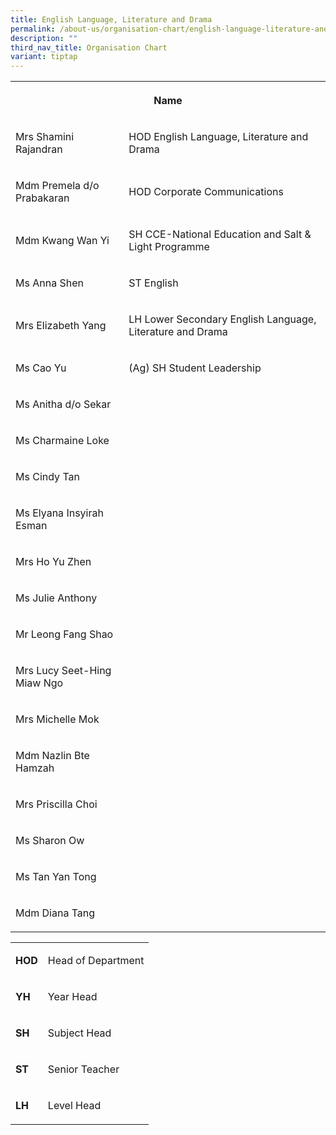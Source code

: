 ```yaml
---
title: English Language, Literature and Drama
permalink: /about-us/organisation-chart/english-language-literature-and-drama/
description: ""
third_nav_title: Organisation Chart
variant: tiptap
---
```

<table>
<tbody>
<tr>
<th rowspan="1" colspan="3">
<p>Name</p>
</th>
</tr>
<tr>
<td rowspan="1" colspan="2">
<p>Mrs Shamini Rajandran</p>
</td>
<td rowspan="1" colspan="1">
<p>HOD English Language, Literature and Drama</p>
</td>
</tr>
<tr>
<td rowspan="1" colspan="2">
<p>Mdm Premela d/o Prabakaran</p>
</td>
<td rowspan="1" colspan="1">
<p>HOD Corporate Communications</p>
</td>
</tr>
<tr>
<td rowspan="1" colspan="2">
<p>Mdm Kwang Wan Yi</p>
</td>
<td rowspan="1" colspan="1">
<p>SH CCE-National Education and Salt &amp; Light Programme</p>
</td>
</tr>
<tr>
<td rowspan="1" colspan="2">
<p>Ms Anna Shen</p>
</td>
<td rowspan="1" colspan="1">
<p>ST English</p>
</td>
</tr>
<tr>
<td rowspan="1" colspan="2">
<p>Mrs Elizabeth Yang</p>
</td>
<td rowspan="1" colspan="1">
<p>LH Lower Secondary English Language, Literature and Drama</p>
</td>
</tr>
<tr>
<td rowspan="1" colspan="2">
<p>Ms Cao Yu</p>
</td>
<td rowspan="1" colspan="1">
<p>(Ag) SH Student Leadership</p>
</td>
</tr>
<tr>
<td rowspan="1" colspan="2">
<p>Ms Anitha d/o Sekar</p>
</td>
<td rowspan="1" colspan="1">
<p></p>
</td>
</tr>
<tr>
<td rowspan="1" colspan="2">
<p>Ms Charmaine Loke</p>
</td>
<td rowspan="1" colspan="1">
<p></p>
</td>
</tr>
<tr>
<td rowspan="1" colspan="2">
<p>Ms Cindy Tan</p>
</td>
<td rowspan="1" colspan="1">
<p></p>
</td>
</tr>
<tr>
<td rowspan="1" colspan="2">
<p>Ms Elyana Insyirah Esman</p>
</td>
<td rowspan="1" colspan="1">
<p></p>
</td>
</tr>
<tr>
<td rowspan="1" colspan="2">
<p>Mrs Ho Yu Zhen</p>
</td>
<td rowspan="1" colspan="1">
<p></p>
</td>
</tr>
<tr>
<td rowspan="1" colspan="2">
<p>Ms Julie Anthony</p>
</td>
<td rowspan="1" colspan="1">
<p></p>
</td>
</tr>
<tr>
<td rowspan="1" colspan="2">
<p>Mr Leong Fang Shao</p>
</td>
<td rowspan="1" colspan="1">
<p></p>
</td>
</tr>
<tr>
<td rowspan="1" colspan="2">
<p>Mrs Lucy Seet-Hing Miaw Ngo</p>
</td>
<td rowspan="1" colspan="1">
<p></p>
</td>
</tr>
<tr>
<td rowspan="1" colspan="2">
<p>Mrs Michelle Mok</p>
</td>
<td rowspan="1" colspan="1">
<p></p>
</td>
</tr>
<tr>
<td rowspan="1" colspan="2">
<p>Mdm Nazlin Bte Hamzah</p>
</td>
<td rowspan="1" colspan="1">
<p></p>
</td>
</tr>
<tr>
<td rowspan="1" colspan="2">
<p>Mrs Priscilla Choi</p>
</td>
<td rowspan="1" colspan="1">
<p></p>
</td>
</tr>
<tr>
<td rowspan="1" colspan="2">
<p>Ms Sharon Ow</p>
</td>
<td rowspan="1" colspan="1">
<p></p>
</td>
</tr>
<tr>
<td rowspan="1" colspan="2">
<p>Ms Tan Yan Tong</p>
</td>
<td rowspan="1" colspan="1">
<p></p>
</td>
</tr>
<tr>
<td rowspan="1" colspan="2">
<p>Mdm Diana Tang</p>
</td>
<td rowspan="1" colspan="1">
<p></p>
</td>
</tr>
</tbody>
</table>
<table>
<tbody>
<tr>
<td rowspan="1" colspan="1">
<p><strong>HOD</strong>
</p>
</td>
<td rowspan="1" colspan="1">
<p>Head of Department</p>
</td>
</tr>
<tr>
<td rowspan="1" colspan="1">
<p><strong>YH</strong>
</p>
</td>
<td rowspan="1" colspan="1">
<p>Year Head</p>
</td>
</tr>
<tr>
<td rowspan="1" colspan="1">
<p><strong>SH</strong>
</p>
</td>
<td rowspan="1" colspan="1">
<p>Subject Head</p>
</td>
</tr>
<tr>
<td rowspan="1" colspan="1">
<p><strong>ST</strong>
</p>
</td>
<td rowspan="1" colspan="1">
<p>Senior Teacher</p>
</td>
</tr>
<tr>
<td rowspan="1" colspan="1">
<p><strong>LH</strong>
</p>
</td>
<td rowspan="1" colspan="1">
<p>Level Head</p>
</td>
</tr>
</tbody>
</table>
<p></p>